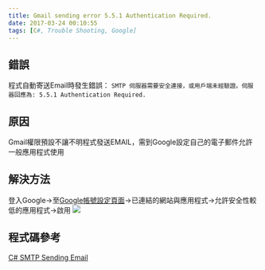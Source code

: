 ```yaml
---
title: Gmail sending error 5.5.1 Authentication Required.
date: 2017-03-24 00:10:55
tags: [C#, Trouble Shooting, Google]
---
```


## 錯誤
程式自動寄送Email時發生錯誤：
`SMTP 伺服器需要安全連接，或用戶端未經驗證。伺服器回應為: 5.5.1 Authentication Required.`
<!-- more -->

## 原因
Gmail權限預設不讓不明程式發送EMAIL，需到Google設定自己的電子郵件允許一般應用程式使用

## 解決方法
登入Google→至[Google帳號設定頁面](https://myaccount.google.com/security)→已連結的網站與應用程式->允許安全性較低的應用程式→啟用
![](/uploads/images/setting-location.jpg)

## 程式碼參考
[C# SMTP Sending Email](/2014/11/02/CSharp-SMTP-Email/)